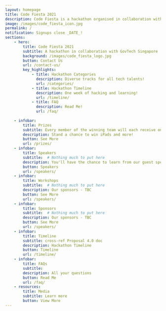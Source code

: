 ```yaml
---
layout: homepage
title: Code Fiesta 2021
description: Code Fiesta is a hackathon organised in collaboration with GovTech Singapore.
image: /images/code_fiesta_icon.jpg
permalink: /
notification: Signups close _DATE_!
sections:
    - hero:
        title: Code Fiesta 2021
        subtitle: A hackathon in collaboration with GovTech Singapore
        background: /images/code_fiesta_logo.jpg
        button: Contact Us
        url: /contact-us/
        key_highlights:
            - title: Hackathon Categories
              description: Diverse tracks for all tech talents!
              url: /categories/
            - title: Hackathon Timeline
              description: One week of hacking and learning!
              url: /timeline/
            - title: FAQ
              description: Read Me!
              url: /faq/
              
    - infobar:
        title: Prizes
        subtitle: Every member of the winning team will each receive one of the stated item unless stated otherwise.
        description: Stand a chance to win iPads and more!
        button: See More
        url: /prizes/
    - infobar:
        title: Speakers
        subtitle:  # Nothing much to put here
        description: You'll have the chance to learn from our guest speakers!
        button: Speakers
        url: /speakers/
    - infobar:
        title: Workshops
        subtitle:  # Nothing much to put here
        description: Our sponsors - TBC
        button: See More
        url: /speakers/
    - infobar:
        title: Sponsors
        subtitle:  # Nothing much to put here
        description: Our sponsors - TBC
        button: See More
        url: /speakers/
    - infobar:
        title: Timeline
        subtitle: cross-ref Proposal 4.0 doc
        description: Hackathon Timeline
        button: Timeline
        url: /timeline/
    - infobar:
        title: FAQs
        subtitle: 
        description: All your questions
        button: Read Me
        url: /faq/
    - resources:
        title: Media
        subtitle: Learn more
        button: View More
---
```


<!-- Multiple infobar sections are allowed -->